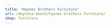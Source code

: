 ```yaml
---
title: "Haynes Brothers Furniture"
url: /daytona-beach/haynes-brothers-furniture/
shop: furniture
---
```

